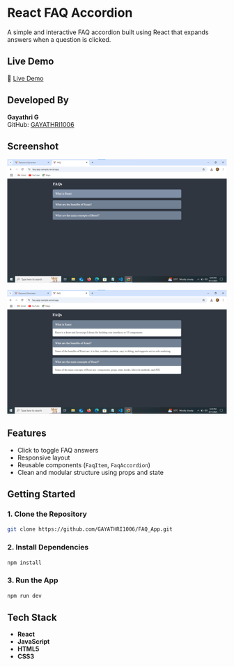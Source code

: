 # React FAQ Accordion

A simple and interactive FAQ accordion built using React that expands answers when a question is clicked.

## Live Demo

🔗 [Live Demo](https://faq-app-sample.vercel.app/)  

## Developed By
**Gayathri G**  
GitHub: [GAYATHRI1006](https://github.com/GAYATHRI1006)

## Screenshot


![FAQ Accordion Screenshot](faq1.png)  

![FAQ Accordion Screenshot](faq2.png)  


## Features

- Click to toggle FAQ answers  
- Responsive layout  
- Reusable components (`FaqItem`, `FaqAccordion`)  
- Clean and modular structure using props and state  

## Getting Started

### 1. Clone the Repository

```bash
git clone https://github.com/GAYATHRI1006/FAQ_App.git
```

### 2. Install Dependencies

```bash
npm install

```
### 3. Run the App

```bash
npm run dev
```

## Tech Stack

- **React**
- **JavaScript**
- **HTML5**
- **CSS3**          
